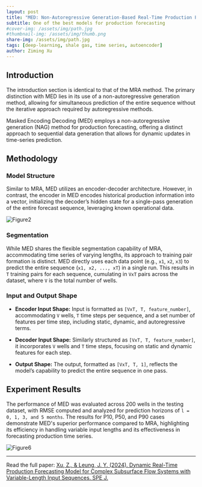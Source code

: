 ```yaml
---
layout: post
title: "MED: Non-Autoregressive Generation-Based Real-Time Production Forecasting with Variable Input Length"
subtitle: One of the best models for production forecasting
#cover-img: /assets/img/path.jpg
#thumbnail-img: /assets/img/thumb.png
share-img: /assets/img/path.jpg
tags: [deep-learning, shale gas, time series, autoencoder]
author: Ziming Xu
---
```


## Introduction

The introduction section is identical to that of the MRA method. The primary distinction with MED lies in its use of a non-autoregressive generation method, allowing for simultaneous prediction of the entire sequence without the iterative approach required by autoregressive methods.

Masked Encoding Decoding (MED) employs a non-autoregressive generation (NAG) method for production forecasting, offering a distinct approach to sequential data generation that allows for dynamic updates in time-series prediction.

## Methodology

### Model Structure

Similar to MRA, MED utilizes an encoder-decoder architecture. However, in contrast, the encoder in MED encodes historical production information into a vector, initializing the decoder’s hidden state for a single-pass generation of the entire forecast sequence, leveraging known operational data.

![Figure2](https://github.com/ziming-zx/MED/assets/55851734/ac6b450f-6c63-4655-a032-53a31e971cbf)


### Segmentation

While MED shares the flexible segmentation capability of MRA, accommodating time series of varying lengths, its approach to training pair formation is distinct. MED directly uses each data point (e.g., `x1`, `x2`, `x3`) to predict the entire sequence (`x1, x2, ..., xT`) in a single run. This results in `T` training pairs for each sequence, cumulating in `VxT` pairs across the dataset, where `V` is the total number of wells.

### Input and Output Shape

- **Encoder Input Shape:** Input is formatted as `[VxT, T, feature_number]`, accommodating `V` wells, `T` time steps per sequence, and a set number of features per time step, including static, dynamic, and autoregressive terms.

- **Decoder Input Shape:** Similarly structured as `[VxT, T, feature_number]`, it incorporates `V` wells and `T` time steps, focusing on static and dynamic features for each step.

- **Output Shape:** The output, formatted as `[VxT, T, 1]`, reflects the model’s capability to predict the entire sequence in one pass.

## Experiment Results

The performance of MED was evaluated across 200 wells in the testing dataset, with RMSE computed and analyzed for prediction horizons of `l = 0, 1, 3, and 5 months`. The results for P10, P50, and P90 cases demonstrate MED's superior performance compared to MRA, highlighting its efficiency in handling variable input lengths and its effectiveness in forecasting production time series.

![Figure6](https://github.com/ziming-zx/MED/assets/55851734/d97ebe92-20c6-4813-9a69-f90ef2205c17)

--------------
Read the full paper: [Xu, Z., & Leung, J. Y. (2024). Dynamic Real-Time Production Forecasting Model for Complex Subsurface Flow Systems with Variable-Length Input Sequences. SPE J.](https://doi.org/10.2118/221482-PA)

